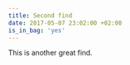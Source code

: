 ```yaml
---
title: Second find
date: 2017-05-07 23:02:00 +02:00
is_in_bag: 'yes'
---
```


This is another great find.